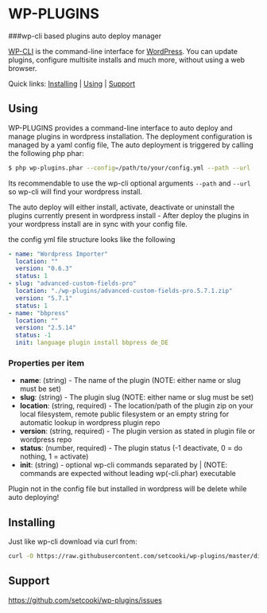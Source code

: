 WP-PLUGINS
======

###wp-cli based plugins auto deploy manager

[WP-CLI](https://wp-cli.org/) is the command-line interface for [WordPress](https://wordpress.org/). You can update plugins, configure multisite installs and much more, without using a web browser.

Quick links: [Installing](#installing) &#124; [Using](#using) &#124; [Support](#support)

## Using

WP-PLUGINS provides a command-line interface to auto deploy and manage plugins in wordpress installation. The deployment configuration is managed by a yaml config file,
The auto deployment is triggered by calling the following php phar:

```bash
$ php wp-plugins.phar --config=/path/to/your/config.yml --path --url
```

Its recommendable to use the wp-cli optional arguments `--path` and `--url` so wp-cli will find your wordpress install.

The auto deploy will either install, activate, deactivate or uninstall the plugins currently present in wordpress install - After deploy the plugins in your wordpress install
are in sync with your config file.

the config yml file structure looks like the following

```yml
- name: "Wordpress Importer"
  location: ""
  version: "0.6.3"
  status: 1
- slug: "advanced-custom-fields-pro"
  location: "./wp-plugins/advanced-custom-fields-pro.5.7.1.zip"
  version: "5.7.1"
  status: 1
- name: "bbpress"
  location: ""
  version: "2.5.14"
  status: -1
  init: language plugin install bbpress de_DE
```

### Properties per item

- __name__: (string) - The name of the plugin (NOTE: either name or slug must be set)
- __slug__: (string) - The plugin slug (NOTE: either name or slug must be set)
- __location__:  (string, required) - The location/path of the plugin zip on your local filesystem, remote public filesystem or an empty string for automatic lookup in wordpress plugin repo
- __version__: (string, required) - The plugin version as stated in plugin file or wordpress repo
- __status__: (number, required) - The plugin status (-1 deactivate, 0 = do nothing, 1 = activate)
- __init__: (string) - optional wp-cli commands separated by | (NOTE: commands are expected without leading wp(-cli.phar) executable

Plugin not in the config file but installed in wordpress will be delete while auto deploying!


## Installing

Just like wp-cli download via curl from:


```bash
curl -O https://raw.githubusercontent.com/setcooki/wp-plugins/master/dist/wp-plugins.phar
```

## Support

https://github.com/setcooki/wp-plugins/issues